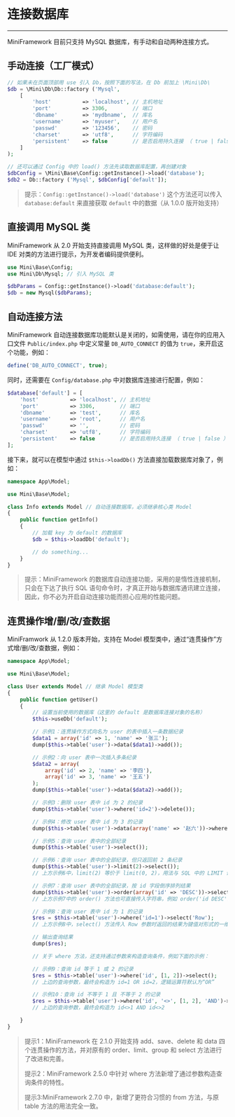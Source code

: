 # 连接数据库

---

MiniFramework 目前只支持 MySQL 数据库，有手动和自动两种连接方式。

## 手动连接（工厂模式）

```php
// 如果未在页面顶部用 use 引入 Db，按照下面的写法，在 Db 前加上 \Mini\Db\
$db = \Mini\Db\Db::factory ('Mysql',
    [
        'host'          => 'localhost', // 主机地址
        'port'          => 3306,        // 端口
        'dbname'        => 'mydbname',  // 库名
        'username'      => 'myuser',    // 用户名
        'passwd'        => '123456',    // 密码
        'charset'       => 'utf8',      // 字符编码
        'persistent'    => false        // 是否启用持久连接 （ true | false ）
    ]
);

// 还可以通过 Config 中的 load() 方法先读取数据库配置，再创建对象
$dbConfig = \Mini\Base\Config::getInstance()->load('database');
$db2 = Db::factory ('Mysql', $dbConfig['default']);
```

> 提示：`Config::getInstance()->load('database')` 这个方法还可以传入 `database:default` 来直接获取 `default` 中的数据（从 1.0.0 版开始支持）

## 直接调用 MySQL 类

MiniFramework 从 2.0 开始支持直接调用 MySQL 类，这样做的好处是便于让 IDE 对类的方法进行提示，为开发者编码提供便利。

```php
use Mini\Base\Config;
use Mini\Db\Mysql; // 引入 MySQL 类

$dbParams = Config::getInstance()->load('database:default');
$db = new Mysql($dbParams);
```

## 自动连接方法

MiniFramework 自动连接数据库功能默认是关闭的，如需使用，请在你的应用入口文件 `Public/index.php` 中定义常量 `DB_AUTO_CONNECT` 的值为 `true`，来开启这个功能，例如：

```php
define('DB_AUTO_CONNECT', true);
```

同时，还需要在 `Config/database.php` 中对数据库连接进行配置，例如：

```php
$database['default'] = [
    'host'          => 'localhost', // 主机地址
    'port'          => 3306,        // 端口
    'dbname'        => 'test',      // 库名
    'username'      => 'root',      // 用户名
    'passwd'        => '',          // 密码
    'charset'       => 'utf8',      // 字符编码
    'persistent'    => false        // 是否启用持久连接 （ true | false ）
];
```

接下来，就可以在模型中通过 `$this->loadDb()` 方法直接加载数据库对象了，例如：

```php
namespace App\Model;

use Mini\Base\Model;

class Info extends Model // 自动连接数据库，必须继承核心类 Model
{
    public function getInfo()
    {
        // 加载 key 为 default 的数据库
        $db = $this->loadDb('default');

        // do something...
    }
}
```

> 提示：MiniFramework 的数据库自动连接功能，采用的是惰性连接机制，只会在下达了执行 SQL 语句命令时，才真正开始与数据库通讯建立连接，因此，你不必为开启自动连接功能而担心应用的性能问题。

## 连贯操作增/删/改/查数据

MiniFramwork 从 1.2.0 版本开始，支持在 Model 模型类中，通过“连贯操作”方式增/删/改/查数据，例如：

```php
namespace App\Model;

use Mini\Base\Model;

class User extends Model // 继承 Model 模型类
{
    public function getUser()
    {
        // 设置当前使用的数据库（这里的 default 是数据库连接对象的名称）
        $this->useDb('default');

        // 示例1：连贯操作方式向名为 user 的表中插入一条数据纪录
        $data1 = array('id' => 1, 'name' => '张三');
        dump($this->table('user')->data($data1)->add());

        // 示例2：向 user 表中一次插入多条纪录
        $data2 = array(
            array('id' => 2, 'name' => '李四'),
            array('id' => 3, 'name' => '王五')
        );
        dump($this->table('user')->data($data2)->add());

        // 示例3：删除 user 表中 id 为 2 的纪录
        dump($this->table('user')->where('id=2')->delete());

        // 示例4：修改 user 表中 id 为 3 的记录
        dump($this->table('user')->data(array('name' => '赵六'))->where('id=3')->save());

        // 示例5：查询 user 表中的全部纪录
        dump($this->table('user')->select());

        // 示例6：查询 user 表中的全部纪录，但只返回前 2 条纪录
        dump($this->table('user')->limit(2)->select());
        // 上方示例6中，limit(2) 等价于 limit(0, 2)，用法与 SQL 中的 LIMIT 语法一致

        // 示例7：查询 user 表中的全部纪录，按 id 字段倒序排列结果
        dump($this->table('user')->order(array('id' => 'DESC'))->select());
        // 上方示例7中的 order() 方法也可直接传入字符串，例如 order('id DESC')

        // 示例8：查询 user 表中 id 为 1 的记录
        $res = $this->table('user')->where('id=1')->select('Row');
        // 上方示例8中，select() 方法传入 Row 参数时返回的结果为键值对形式的一维数组

        // 输出查询结果
        dump($res);

        // 关于 where 方法，还支持通过参数来构造查询条件，例如下面的示例：

        // 示例9：查询 id 等于 1 或 2 的记录
        $res = $this->table('user')->where('id', [1, 2])->select();
        // 上边的查询参数，最终会构造为 id=1 OR id=2，逻辑运算符默认为“OR”

        // 示例10：查询 id 不等于 1 且 不等于 2 的记录
        $res = $this->table('user')->where('id', '<>', [1, 2], 'AND')->select();
        // 上边的查询参数，最终会构造为 id<>1 AND id<>2

    }
}
```

> 提示1：MiniFramework 在 2.1.0 开始支持 add、save、delete 和 data 四个连贯操作的方法，并对原有的 order、limit、group 和 select 方法进行了改进和完善。
>
> 提示2：MiniFramework 2.5.0 中针对 where 方法新增了通过参数构造查询条件的特性。
>
> 提示3:MiniFramework 2.7.0 中，新增了更符合习惯的 from 方法，与原 table 方法的用法完全一致。
